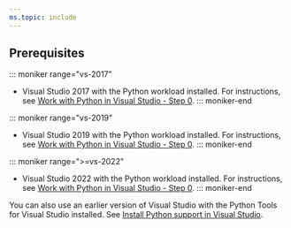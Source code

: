 ```yaml
---
ms.topic: include
---
```

## Prerequisites

::: moniker range="vs-2017"
- Visual Studio 2017 with the Python workload installed. For instructions, see [Work with Python in Visual Studio - Step 0](../tutorial-working-with-python-in-visual-studio-step-00-installation.md).
::: moniker-end

::: moniker range="vs-2019"
- Visual Studio 2019 with the Python workload installed. For instructions, see [Work with Python in Visual Studio - Step 0](../tutorial-working-with-python-in-visual-studio-step-00-installation.md).
::: moniker-end

::: moniker range=">=vs-2022"
- Visual Studio 2022 with the Python workload installed. For instructions, see [Work with Python in Visual Studio - Step 0](../tutorial-working-with-python-in-visual-studio-step-00-installation.md).
::: moniker-end

You can also use an earlier version of Visual Studio with the Python Tools for Visual Studio installed. See [Install Python support in Visual Studio](../installing-python-support-in-visual-studio.md).
